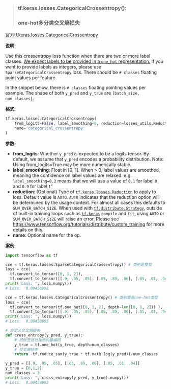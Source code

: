 > ### tf.keras.losses.CategoricalCrossentropy():
>
> ### one-hot多分类交叉熵损失

[官方tf.keras.losses.CategoricalCrossentropy](https://tensorflow.google.cn/api_docs/python/tf/keras/losses/CategoricalCrossentropy?hl=en)



**说明:**

Use this crossentropy loss function when there are two or more label classes. <u>We expect labels to be provided in a `one_hot` representation.</u> If you want to provide labels as integers, please use `SparseCategoricalCrossentropy` loss. There should be `# classes` floating point values per feature.

In the snippet below, there is `# classes` floating pointing values per example. The shape of both `y_pred` and `y_true` are `[batch_size, num_classes]`.

**格式:**

```python
tf.keras.losses.CategoricalCrossentropy(
    from_logits=False, label_smoothing=0, reduction=losses_utils.ReductionV2.AUTO,
    name='categorical_crossentropy'
)
```

**参数:**

- **from_logits**: Whether `y_pred` is expected to be a logits tensor. By default, we assume that `y_pred` encodes a probability distribution. Note: Using from_logits=True may be more numerically stable.
- **label_smoothing**: Float in [0, 1]. When > 0, label values are smoothed, meaning the confidence on label values are relaxed. e.g. `label_smoothing=0.2` means that we will use a value of `0.1` for label `0` and `0.9` for label `1`"
- **reduction**: (Optional) Type of [`tf.keras.losses.Reduction`](https://tensorflow.google.cn/api_docs/python/tf/keras/losses/Reduction) to apply to loss. Default value is `AUTO`. `AUTO` indicates that the reduction option will be determined by the usage context. For almost all cases this defaults to `SUM_OVER_BATCH_SIZE`. When used with [`tf.distribute.Strategy`](https://tensorflow.google.cn/api_docs/python/tf/distribute/Strategy), outside of built-in training loops such as [`tf.keras`](https://tensorflow.google.cn/api_docs/python/tf/keras) `compile` and `fit`, using `AUTO` or `SUM_OVER_BATCH_SIZE` will raise an error. Please see https://www.tensorflow.org/tutorials/distribute/custom_training for more details on this.
- **name**: Optional name for the op.

**案例:**

```python
import tensorflow as tf

cce = tf.keras.losses.SparseCategoricalCrossentropy() # 类别是整型
loss = cce(
  tf.convert_to_tensor([0, 1, 2]),
  tf.convert_to_tensor([[.9, .05, .05], [.05, .89, .06], [.05, .01, .94]]))
print('Loss: ', loss.numpy()) 
# Loss:  0.09458992
```



```python
cce = tf.keras.losses.CategoricalCrossentropy() # 类别需是one-hot类型
loss = cce(
  tf.convert_to_tensor(tf.one_hot([0, 1, 2], depth=len([0, 1, 2])) ),
  tf.convert_to_tensor([[.9, .05, .05], [.05, .89, .06], [.05, .01, .94]]))
print('Loss: ', loss.numpy()) 
# Loss:  0.09458993
```



```python
# 自定义交叉熵损失
def cross_entropy(y_pred, y_true):
    # 把标签进行独热向量编码
    y_true = tf.one_hot(y_true, depth=num_classes)
    # 交叉熵损失
    return -tf.reduce_sum(y_true * tf.math.log(y_pred))/num_classes

y_pred = [[.9, .05, .05], [.05, .89, .06], [.05, .01, .94]]
y_true = [0,1,2]
num_classes = 3
print('Loss: ', cross_entropy(y_pred, y_true).numpy())
# Loss:  0.09458993
```

